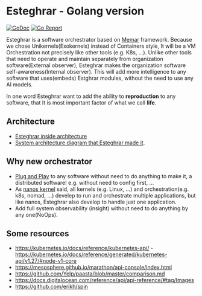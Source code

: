 # Esteghrar - Golang version   
[![GoDoc](https://pkg.go.dev/badge/github.com/GeniusesGroup/esteghrar)](https://pkg.go.dev/github.com/GeniusesGroup/esteghrar)
[![Go Report](https://goreportcard.com/badge/github.com/GeniusesGroup/esteghrar)](https://goreportcard.com/report/github.com/GeniusesGroup/esteghrar)

Esteghrar is a software orchestrator based on [Memar](https://github.com/GeniusesGroup/memar) framework. Because we chose Unikernels(Exokernels) instead of Containers style, It will be a VM Orchestration not precisely like other tools (e.g. K8s, ...). Unlike other tools that need to operate and maintain separately from organization software(External observer), Esteghrar makes the organization software self-awareness(Internal observer). This will add more intelligence to any software that uses(embeds) Estghrar modules, without the need to use any AI models.

In one word Esteghrar want to add the ability to **reproduction** to any software, that It is most important factor of what we call **life**.

## Architecture
- [Esteghrar inside architecture]()
- [System architecture diagram that Esteghrar made it](https://viewer.diagrams.net/?tags=%7B%7D&highlight=0000ff&edit=_blank&layers=1&nav=1#R5VpRc5s4EP41nt49NAPIYHiM7aSXmfYuc57OXR9lo2AajBghYru%2F%2Fla2ZMAC4ybGkN5LRlokBX27%2B0n74QGarDafGE6WX6hPooFl%2BJsBmg4sy3UN%2BCsM273BNp29IWChvzeZuWEW%2FiDSKOcFWeiTtDSQUxrxMCkbFzSOyYKXbJgxui4Pe6JR%2Bb8mOCCaYbbAkW79J%2FT5Um7LGuX2P0gYLNV%2FNh1v%2F2SF1WC5k3SJfboumNDdAE0YpXzfWm0mJBLYKVz28%2B5rnh5ejJGYnzPhC5r95c0mmRO7H%2FFXRPH9%2FPGjKffxgqNM7li%2BLd8qCAJGs0QOI4yTTRXweK6GG%2FqLmYftQpgQuiKcbWGIXGgoZ8gIsUz5Cusc76EKh2UBa6QmYunj4LB0DgM0JBI%2FgwpqRgWWgRiEzhgcmwjjIqIZrDpeL0NOZgleCOMasgJsS76CN5ia0KxFsojYCWfpOHYIlK0B9YDxTGyG0RfIXAZNU8MOds7LoOAoDGKBISAAk9BY4BNCGt7KB6vQ98X0MSNp%2BENGmwH9hIYx3%2B3LHg%2FsqVgr4zTdE4lYOuWMPpMJjSisO41pLFZ5CqPoyHR5v6hlrHKAO1p4m0aV11pzmnuNnH8VUkdUYI5cHSvX1LEyjVFbYDVjBVDFPvFluLWX%2Fe5p7MokOqwAriLIXNQSbpaG213KSbBkWFACXBOyCI71eiiNZiiLOTyw0NMTcRYLLeHhiT%2Fy5obRKvjluEV6ileB77SV4frxdZskEdApD2kMD%2F6EW9r%2FgphrvFbMCuua1DvUHDPO0jAmadpSUvg2cf1hVVK41hw5TrtJ0ZgVo2tmhaWjLy8rt48Pp2Bvl9YbjkRUBnGon4heVQRbbZ2HFTdhHyom2aWML2lAYxzd5dZxOYLzMZ8pTSSA3wnnW1n%2BCZ4ow0s2If9XTL%2BxZe%2BbXEy0p5tiZ6s6Mey3MEl0v6n1RCeftuupeSnHjN%2BK0nF3p8dpGi6U%2BT6Myh4Xe6%2F1t%2BJXmrEFOYWpKmwxC8jJWKkOFUYiYPaX8otc3vNnXIVUKYQXXPDMRbLmdPF4oBB1uVakUyyKrsoyTh3LJOClJ8pWv%2F1NggzalP0%2BsJxIHLhzuBQ5Ad9Bcmz5HD6Lw5ry5a6aUqsAYU30wQ9cvJ84Tb5nqWjjnRTBngmHieAGMcmomedTksYfRIuuxTUBxwLolDDwUHqj532rFfBpt6MjWjQr3G5WEaPZWi2sJKFumNEs8uKNZZ9LjcgscqNx4zaw4673SFgIoIn7YEeUqc7yRsrcp2NXnGnZ3Z6Wo9cdl3Y5Jjy7ISjO9H9l7FzyHH0fMXEV%2BaVBcj2SpKyhrZ%2Ba15USLa8Zlg40V6u5hLwyUOrkO6m56tj9YqV9nV96qrmiMy7PLWmuTUj1T3NVxWsPRFd0mkd7JroiXfh716prE%2Fo9U111falSdv3lubnBbXYFGV9VhUX6V8v3LMM2Zkm%2FZFhUK5B0KcM2nZI9k2FRp2JDQWD4qcLyIC68K61BObHndSVyuw0JzylJUKPTQQGdY8%2FmgVIOkwupDxeMCFVONEYEemtE7KbC3vC2MEAe8fnKj8JQOGCPxVHPLUZX43hkeEfRuH%2BDPDYPW3nDp1Cj23B9FYFZPf%2BShLxzA9PqlKrO0Hqu%2FynJdsrlnKMupV19ShrqP9Do7IvCuR8U%2Bk7d52rEb06QVzH30D66ZspaqY65tfHum5gbuvnvkffD8x91o7v%2FAA%3D%3D).

## Why new orchestrator
- [Plug and Play](https://en.wikipedia.org/wiki/Plug_and_play) to any software without need to do anything to make it, a distributed software! e.g. without need to config first, ...
- As [nanos kernel](https://github.com/nanovms/nanos) said, all kernels (e.g. Linux, ...) and orchestration(e.g. k8s, nomad, ...) develep to run and orchestrate multiple applications, but like nanos, Esteghrar also develop to handle just one application.
- Add full system observability (insight) without need to do anything by any one(NoOps).

## Some resources
- https://kubernetes.io/docs/reference/kubernetes-api/ - https://kubernetes.io/docs/reference/generated/kubernetes-api/v1.27/#node-v1-core
- https://mesosphere.github.io/marathon/api-console/index.html
- https://github.com/Yelp/paasta/blob/master/comparison.md
- https://docs.digitalocean.com/reference/api/api-reference/#tag/Images
- https://github.com/erikh/spin
